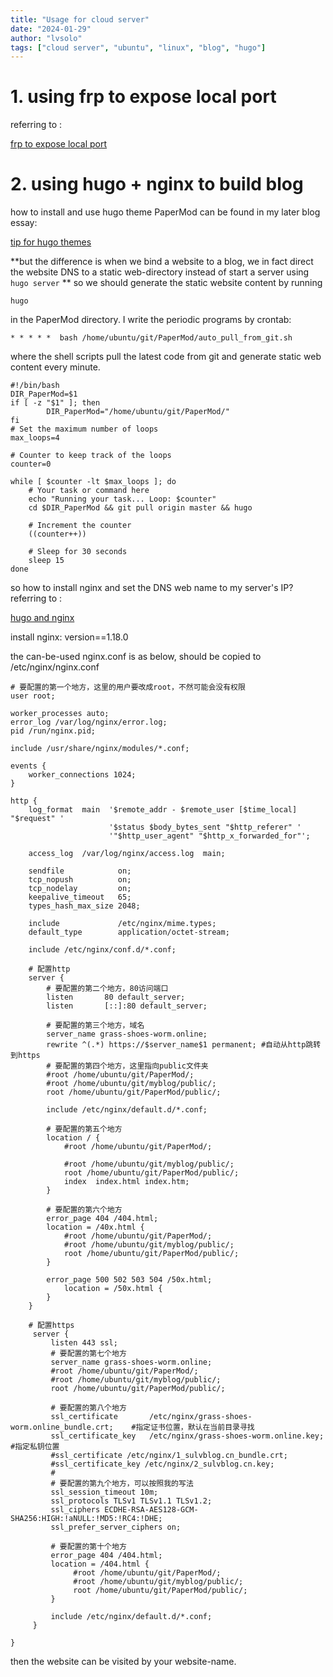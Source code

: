 ```yaml
---
title: "Usage for cloud server"
date: "2024-01-29"
author: "lvsolo"
tags: ["cloud server", "ubuntu", "linux", "blog", "hugo"]
---
```


# 1. using frp to expose local port
referring to :

[frp to expose local port](https://blog.csdn.net/weixin_42265958/article/details/106008837)

# 2. using hugo + nginx to build blog
how to install and use hugo theme PaperMod can be found in my later blog essay:

[tip for hugo themes](/posts/tips_for_hugo_themes)

**but the difference is when we bind a website to a blog, we in fact direct the website DNS to a static web-directory instead of start a server using ```hugo server``` **
so we should generate the static website content by running
```
hugo
```
in the PaperMod directory. I write the periodic programs by crontab:
```
* * * * *  bash /home/ubuntu/git/PaperMod/auto_pull_from_git.sh
```
where the shell scripts pull the latest code from git and generate static web content every minute.
```shell
#!/bin/bash
DIR_PaperMod=$1
if [ -z "$1" ]; then
        DIR_PaperMod="/home/ubuntu/git/PaperMod/"
fi
# Set the maximum number of loops
max_loops=4

# Counter to keep track of the loops
counter=0

while [ $counter -lt $max_loops ]; do
    # Your task or command here
    echo "Running your task... Loop: $counter"
    cd $DIR_PaperMod && git pull origin master && hugo
    
    # Increment the counter
    ((counter++))

    # Sleep for 30 seconds
    sleep 15
done
```

so how to install nginx and set the DNS web name to my server's IP?
referring to :

[hugo and nginx](https://sulvblog.cn/posts/blog/hugo_deploy/)

install nginx:
version==1.18.0

the can-be-used nginx.conf is as below, should be copied to /etc/nginx/nginx.conf

```
# 要配置的第一个地方，这里的用户要改成root，不然可能会没有权限
user root;

worker_processes auto;
error_log /var/log/nginx/error.log;
pid /run/nginx.pid;

include /usr/share/nginx/modules/*.conf;

events {
    worker_connections 1024;
}

http {
    log_format  main  '$remote_addr - $remote_user [$time_local] "$request" '
                      '$status $body_bytes_sent "$http_referer" '
                      '"$http_user_agent" "$http_x_forwarded_for"';

    access_log  /var/log/nginx/access.log  main;

    sendfile            on;
    tcp_nopush          on;
    tcp_nodelay         on;
    keepalive_timeout   65;
    types_hash_max_size 2048;

    include             /etc/nginx/mime.types;
    default_type        application/octet-stream;

    include /etc/nginx/conf.d/*.conf;
    
    # 配置http
    server {
        # 要配置的第二个地方，80访问端口
        listen       80 default_server; 
        listen       [::]:80 default_server;
        
        # 要配置的第三个地方，域名
        server_name grass-shoes-worm.online;
        rewrite ^(.*) https://$server_name$1 permanent; #自动从http跳转到https
        # 要配置的第四个地方，这里指向public文件夹
        #root /home/ubuntu/git/PaperMod/;
        #root /home/ubuntu/git/myblog/public/;
        root /home/ubuntu/git/PaperMod/public/;

        include /etc/nginx/default.d/*.conf;
        
        # 要配置的第五个地方
        location / {
            #root /home/ubuntu/git/PaperMod/;

            #root /home/ubuntu/git/myblog/public/;
            root /home/ubuntu/git/PaperMod/public/;
            index  index.html index.htm;
        }
        
        # 要配置的第六个地方
        error_page 404 /404.html;
        location = /40x.html {
            #root /home/ubuntu/git/PaperMod/;
            #root /home/ubuntu/git/myblog/public/;
            root /home/ubuntu/git/PaperMod/public/;
        }

        error_page 500 502 503 504 /50x.html;
            location = /50x.html {
        }
    }
    
    # 配置https
     server {
         listen 443 ssl;
         # 要配置的第七个地方
         server_name grass-shoes-worm.online;
         #root /home/ubuntu/git/PaperMod/;
         #root /home/ubuntu/git/myblog/public/;
         root /home/ubuntu/git/PaperMod/public/;
         
         # 要配置的第八个地方
         ssl_certificate       /etc/nginx/grass-shoes-worm.online_bundle.crt;    #指定证书位置，默认在当前目录寻找
         ssl_certificate_key   /etc/nginx/grass-shoes-worm.online.key;    #指定私钥位置
         #ssl_certificate /etc/nginx/1_sulvblog.cn_bundle.crt;
         #ssl_certificate_key /etc/nginx/2_sulvblog.cn.key;
         #
         # 要配置的第九个地方，可以按照我的写法
         ssl_session_timeout 10m;
         ssl_protocols TLSv1 TLSv1.1 TLSv1.2;
         ssl_ciphers ECDHE-RSA-AES128-GCM-SHA256:HIGH:!aNULL:!MD5:!RC4:!DHE;
         ssl_prefer_server_ciphers on;
         
         # 要配置的第十个地方
         error_page 404 /404.html;
         location = /404.html {
              #root /home/ubuntu/git/PaperMod/;
              #root /home/ubuntu/git/myblog/public/;
              root /home/ubuntu/git/PaperMod/public/;
         }

         include /etc/nginx/default.d/*.conf;
     }

}
```

then the website can be visited by your website-name.
